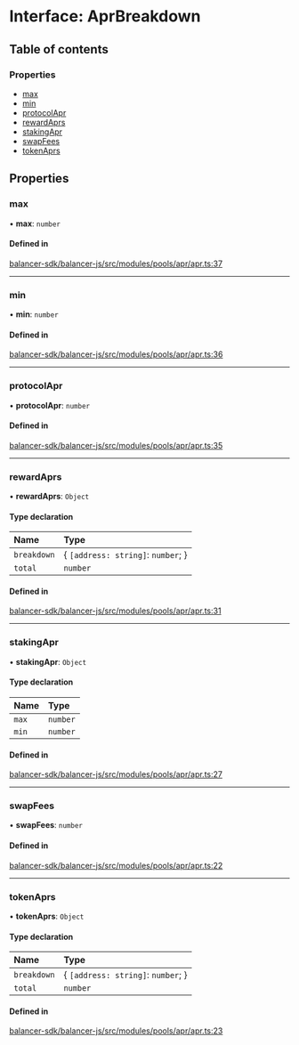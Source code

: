 # Interface: AprBreakdown

## Table of contents

### Properties

- [max](AprBreakdown.md#max)
- [min](AprBreakdown.md#min)
- [protocolApr](AprBreakdown.md#protocolapr)
- [rewardAprs](AprBreakdown.md#rewardaprs)
- [stakingApr](AprBreakdown.md#stakingapr)
- [swapFees](AprBreakdown.md#swapfees)
- [tokenAprs](AprBreakdown.md#tokenaprs)

## Properties

### max

• **max**: `number`

#### Defined in

[balancer-sdk/balancer-js/src/modules/pools/apr/apr.ts:37](https://github.com/balancer-labs/balancer-sdk/blob/c094037b/balancer-js/src/modules/pools/apr/apr.ts#L37)

___

### min

• **min**: `number`

#### Defined in

[balancer-sdk/balancer-js/src/modules/pools/apr/apr.ts:36](https://github.com/balancer-labs/balancer-sdk/blob/c094037b/balancer-js/src/modules/pools/apr/apr.ts#L36)

___

### protocolApr

• **protocolApr**: `number`

#### Defined in

[balancer-sdk/balancer-js/src/modules/pools/apr/apr.ts:35](https://github.com/balancer-labs/balancer-sdk/blob/c094037b/balancer-js/src/modules/pools/apr/apr.ts#L35)

___

### rewardAprs

• **rewardAprs**: `Object`

#### Type declaration

| Name | Type |
| :------ | :------ |
| `breakdown` | { `[address: string]`: `number`;  } |
| `total` | `number` |

#### Defined in

[balancer-sdk/balancer-js/src/modules/pools/apr/apr.ts:31](https://github.com/balancer-labs/balancer-sdk/blob/c094037b/balancer-js/src/modules/pools/apr/apr.ts#L31)

___

### stakingApr

• **stakingApr**: `Object`

#### Type declaration

| Name | Type |
| :------ | :------ |
| `max` | `number` |
| `min` | `number` |

#### Defined in

[balancer-sdk/balancer-js/src/modules/pools/apr/apr.ts:27](https://github.com/balancer-labs/balancer-sdk/blob/c094037b/balancer-js/src/modules/pools/apr/apr.ts#L27)

___

### swapFees

• **swapFees**: `number`

#### Defined in

[balancer-sdk/balancer-js/src/modules/pools/apr/apr.ts:22](https://github.com/balancer-labs/balancer-sdk/blob/c094037b/balancer-js/src/modules/pools/apr/apr.ts#L22)

___

### tokenAprs

• **tokenAprs**: `Object`

#### Type declaration

| Name | Type |
| :------ | :------ |
| `breakdown` | { `[address: string]`: `number`;  } |
| `total` | `number` |

#### Defined in

[balancer-sdk/balancer-js/src/modules/pools/apr/apr.ts:23](https://github.com/balancer-labs/balancer-sdk/blob/c094037b/balancer-js/src/modules/pools/apr/apr.ts#L23)

